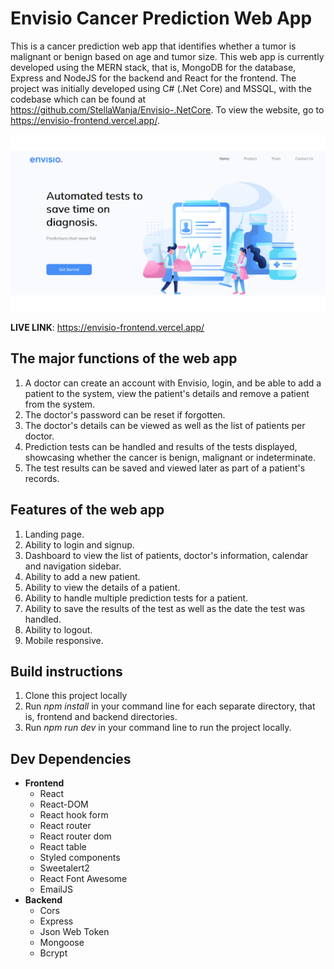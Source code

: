 # Envisio Cancer Prediction Web App

This is a cancer prediction web app that identifies whether a tumor is malignant or benign based on age and tumor size. This web app is currently developed using the MERN stack, that is, MongoDB for the database, Express and NodeJS for the backend and React for the frontend. The project was initially developed using C# (.Net Core) and MSSQL, with the codebase which can be found at https://github.com/StellaWanja/Envisio-.NetCore. To view the website, go to https://envisio-frontend.vercel.app/.

<img src='https://github.com/StellaWanja/MERN-Envisio/blob/main/frontend/src/assets/envisio.png' />

**LIVE LINK**: https://envisio-frontend.vercel.app/

## The major functions of the web app
1. A doctor can create an account with Envisio, login, and be able to add a patient to the system, view the patient's details and remove a patient from the system.
2. The doctor's password can be reset if forgotten.
3. The doctor's details can be viewed as well as the list of patients per doctor.
4. Prediction tests can be handled and results of the tests displayed, showcasing whether the cancer is benign, malignant or indeterminate.
5. The test results can be saved and viewed later as part of a patient's records.

## Features of the web app
1. Landing page.
2. Ability to login and signup.
3. Dashboard to view the list of patients, doctor's information, calendar and navigation sidebar.
4. Ability to add a new patient.
5. Ability to view the details of a patient.
6. Ability to handle multiple prediction tests for a patient.
7. Ability to save the results of the test as well as the date the test was handled.
8. Ability to logout.
9. Mobile responsive.

## Build instructions
1. Clone this project locally
2. Run *npm install* in your command line for each separate directory, that is, frontend and backend directories.
3. Run *npm run dev* in your command line to run the project locally.

## Dev Dependencies
- **Frontend**
  - React
  - React-DOM
  - React hook form
  - React router
  - React router dom
  - React table
  - Styled components
  - Sweetalert2
  - React Font Awesome
  - EmailJS
- **Backend**
  - Cors
  - Express
  - Json Web Token
  - Mongoose
  - Bcrypt



